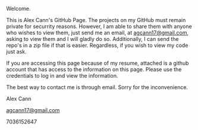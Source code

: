 Welcome. 

This is Alex Cann's GitHub Page. The projects on my GitHub must remain private for securrity reasons.
However, I am able to share them with anyone who wishes to view them, just send me an email, at 
agcann17@gmail.com, asking to view them and I will gladly do so. Additionally, I can send the 
repo's in a zip file if that is easier. Regardless, if you wish to view my code just ask. 

If you are accessing this page because of my resume, attached is a github account that has access
to the information on this page. Please use the credentials to log in and view the information.

The best way to contact me is through email. 
Sorry for the inconvenience. 


Alex Cann

agcann17@gmail.com

7036152647
